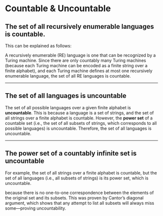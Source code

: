 # Countable & Uncountable

## **The set of all recursively enumerable languages is countable.**

This can be explained as follows:

A recursively enumerable (RE) language is one that can be recognized by a Turing machine. Since there are only countably many Turing machines (because each Turing machine can be encoded as a finite string over a finite alphabet), and each Turing machine defines at most one recursively enumerable language, the set of all RE languages is countable.

---

## **The set of all languages is uncountable**

The set of all possible languages over a given finite alphabet is **uncountable**. This is because a language is a set of strings, and the set of all strings over a finite alphabet is countable. However, the **power set** of a countable set (i.e., the set of all subsets of strings, which corresponds to all possible languages) is uncountable. Therefore, the set of all languages is uncountable.

---
## **The power set of a countably infinite set is uncountable**

For example, the set of all strings over a finite alphabet is countable, but the set of all languages (i.e., all subsets of strings) is its power set, which is uncountable.


because there is no one-to-one correspondence between the elements of the original set and its subsets. This was proven by Cantor’s diagonal argument, which shows that any attempt to list all subsets will always miss some—proving uncountability.
